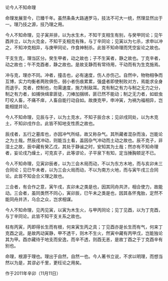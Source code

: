 论今人不知命理

命理发展至今，已臻千年。虽然条条大路通罗马，技法不可大一统，然理显然出于一。理乃技之源，技乃理之用。

今人不知命理，见子寅并排，以为水生木，不知干支相生有别，与癸甲同论；见午酉并立，以为火克金，不知干支相克有殊，与丁辛同论；见寅以为七杀，求申以冲之，不知冲克相异，与庚甲同论，作食神制杀。此皆不知命理而凭空妄论之故也。

干支生克，理当区分。癸生甲者，动之故也；子不生寅者，静之故也。丁克辛者，动之故也；午不克酉者，静之故也。是故支静而有常待用，干动而有为生克施焉。

冲与克，理亦不同。冲者，撞击也，必有速度，伤人亦伤己。自然中，物物相争而互博，实力均衡者两败俱伤，弱小者伤痕累累，强盛者即使制败对方，焉能求全身而退乎。克者，控制也，勿需速度，施力制敌耳。克有制之有力与制之无力之分，制之有力者，如捕快缉拿匪徒，刀棒加捆绑，匪已然不能动；制之无力者，如蚊虫叮咬人畜，不痛不痒，人畜自能行动自如。故庚克甲，申冲寅，为祸为福相异，岂能相提并论。

今人不知命理，见辰与子，以为土克水，不知子辰合水；见卯戌同处，以为木克土，不知卯戌作合。此皆不知地支性质之故也。

辰戌者，五行之墓库也，亦因冲气所结，故又称杂气。其所藏者混杂而浊，岂能论之为土哉。然辰戌冲动，则能当土看，盖因杂气冲动而土动之故也。辰不克子，非湿土之故，辰中藏有癸乙戊，其处于静谧之时，安知其为土哉；然亦有不知命理者，妄论戌乃燥土，可克亥子，此等谬论，子平泉下有知，定当捶胸顿足不已。

今人不知命理，见寅卯辰者，以为三会木局而动，不以为东方木地，而与亥卯未三合同论；见巳午未者，以为三会火局而动，不以为南方火地，而与寅午戌三合同论。此皆不知会合义理之故也。

三合者，有合作之意，寅午戌，亥卯未之类是也，因其同舟共济，相合使力，故能动。三会者，虽同类然不同心，寅卯辰，巳午未之类是也，因其各怀鬼胎，定然不能同舟并济，乌合之众，岂求相谋。

今人不知命理，见丙见寅，以寅为木生火，与甲丙同论；见丁见酉，以为丁克酉，与丁辛同论。此皆不知干支关系之故也。

柱有丙寅，丙即得长生而有根，何来寅生丙之具；丁见酉亦是长生而有气，何来丁克酉之说。是故丙动寅静，甲不透干，则木不生火，然寅中藏有丙甲戊，岂能独论其为甲。酉亦藏待于地支而安逸，而辛不透，则酉无恙，是故丁酉之于丁克酉辛有别也。

命理，根源于理也。理出于自然，自然一也。今人著书立说，不求以明理，而想当然以为是，其谬必千里，更枉论之用矣。

作于2011年辛卯（11月11日）

